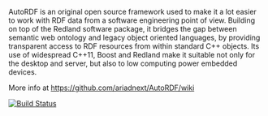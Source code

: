 AutoRDF is an original open source framework used to make it a lot easier to work with RDF data from a software engineering point of view.
Building on top of the Redland software package, it bridges the gap between semantic web ontology and legacy object oriented languages,
by providing transparent access to RDF resources from within standard C++ objects. Its use of widespread C++11, Boost and Redland  make it
suitable not only for the desktop and server, but also to low computing power embedded devices.

More info at https://github.com/ariadnext/AutoRDF/wiki

[![Build Status](https://travis-ci.org/ariadnext/AutoRDF.svg?branch=master)](https://travis-ci.org/ariadnext/AutoRDF)